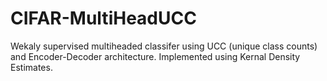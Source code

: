 # CIFAR-MultiHeadUCC
Wekaly supervised multiheaded classifer using UCC (unique class counts) and Encoder-Decoder architecture. Implemented using Kernal Density Estimates.
